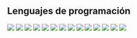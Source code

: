 <!--
**IvanPeM/IvanPeM** is a ✨ _special_ ✨ repository because its `README.md` (this file) appears on your GitHub profile.

Here are some ideas to get you started:

- 🔭 I’m currently working on ...
- 🌱 I’m currently learning ...
- 👯 I’m looking to collaborate on ...
- 🤔 I’m looking for help with ...
- 💬 Ask me about ...
- 📫 How to reach me: ...
- 😄 Pronouns: ...
- ⚡ Fun fact: ...
-->

<h2>Lenguajes de programación</h2>

<p align="left">
 <img src="https://img.shields.io/badge/-JavaScript-black?style=flat-square&logo=javascript"/>
 <img src="https://img.shields.io/badge/-Nodejs-black?style=flat-square&logo=Node.js"/>
 <img src="https://img.shields.io/badge/-Python-black?style=flat-square&logo=Python"/>
 <img src="https://img.shields.io/badge/-Typescript-black?style=flat-square&logo=Typescript"/>
 <img src="https://img.shields.io/badge/Java-ED8B00?style=flat-square&logo=Java"/>
 <img src="https://img.shields.io/badge/-Arduino-black?style=flat-square&logo=Arduino"/>
 <img src="https://img.shields.io/badge/-Bootstrap-black?style=flat-square&logo=Bootstrap"/>
 <img src="https://img.shields.io/badge/-PHP-black?style=flat-square&logo=PHP"/>
 <img src="https://img.shields.io/badge/-MySQL-black?style=flat-square&logo=mysql"/>
 <img src="https://img.shields.io/badge/-MongoDB-black?style=flat-square&logo=mongodb"/>
 <img src="https://img.shields.io/badge/-Git-black?style=flat-square&logo=git"/>
 <img src="https://img.shields.io/badge/-GitHub-black?style=flat-square&logo=github"/>
 <img src="https://img.shields.io/badge/-HTML5-black?style=flat-square&logo=HTML5"/>
 <img src="https://img.shields.io/badge/-CSS3-black?style=flat-square&logo=CSS3"/>
</p>

